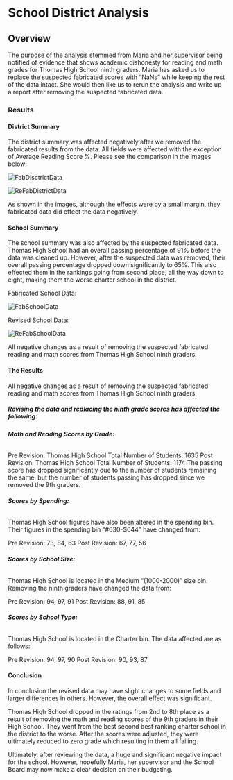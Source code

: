 # **School District Analysis**

## **Overview**

The purpose of the analysis stemmed from Maria and her supervisor being notified of evidence that shows academic dishonesty for reading and math grades for Thomas High School ninth graders. Maria has asked us to replace the suspected fabricated scores with “NaNs” while keeping the rest of the data intact. She would then like us to rerun the analysis and write up a report after removing the suspected fabricated data. 

### **Results**

#### **District Summary**

The district summary was affected negatively after we removed the fabricated results from the data. All fields were affected with the exception of Average Reading Score %. Please see the comparison in the images below:

![FabDisctrictData](https://github.com/rainmannyc/School_District_Analysis/blob/a94f1627a189db5f699cc3dc75cd8e9e8c4cb316/fabdistrictdata.png)

![ReFabDistrictData](https://github.com/rainmannyc/School_District_Analysis/blob/a94f1627a189db5f699cc3dc75cd8e9e8c4cb316/refabdistrictdata.png)

As shown in the images, although the effects were by a small margin, they fabricated data did effect the data negatively. 

#### **School Summary**

The school summary was also affected by the suspected fabricated data. Thomas High School had an overall passing percentage of 91% before the data was cleaned up. However, after the suspected data was removed, their overall passing percentage dropped down significantly to 65%. This also effected them in the rankings going from second place, all the way down to eight, making them the worse charter school in the district. 

Fabricated School Data:

![FabSchoolData](https://github.com/rainmannyc/School_District_Analysis/blob/a94f1627a189db5f699cc3dc75cd8e9e8c4cb316/fabschooldata.png)


Revised School Data:

![ReFabSchoolData](https://github.com/rainmannyc/School_District_Analysis/blob/a94f1627a189db5f699cc3dc75cd8e9e8c4cb316/refabschooldata.png)

All negative changes as a  result of removing the suspected fabricated reading and math scores from Thomas High School ninth graders. 


#### **The Results**

All negative changes as a  result of removing the suspected fabricated reading and math scores from Thomas High School ninth graders. 

##### **Revising the data and replacing the ninth grade scores has affected the following:**

###### **Math and Reading Scores by Grade:**

Pre Revision: Thomas High School Total Number of Students:  1635
Post Revision: Thomas High School Total Number of Students: 1174
The passing score has dropped significantly due to the number of students remaining the same, but the number of students passing has dropped since we removed the 9th graders.

###### **Scores by Spending:**

Thomas High School figures have also been altered in the spending bin. Their figures in the spending bin “#630-$644” have changed from:

Pre Revision: 73, 84, 63
Post Revision: 67, 77, 56
 
###### **Scores by School Size:**

Thomas High School is located in the Medium “(1000-2000)” size bin. Removing the ninth graders have changed the data from:

Pre Revision: 94, 97, 91
Post Revision: 88, 91, 85

###### **Scores by School Type:** 

Thomas High School is located in the Charter bin. The data affected are as follows:

Pre Revision: 94, 97, 90
Post Revision: 90, 93, 87

#### **Conclusion**

In conclusion the revised data may have slight changes to some fields and larger differences in others. However, the overall effect was significant.

Thomas High School dropped in the ratings from 2nd to 8th place as a result of removing the math and reading scores of the 9th graders in their High School. They went from the best second best ranking charter school in the district to the worse. After the scores were adjusted, they were ultimately reduced to zero grade which resulting in them all failing.

Ultimately, after reviewing the data, a huge and significant negative impact for the school. However, hopefully Maria, her supervisor and the School Board may now make a clear decision on their budgeting. 


